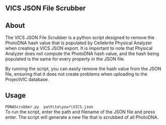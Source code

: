 ## VICS JSON File Scrubber

About
---
The VICS JSON File Scrubber is a python script designed to remove the PhotoDNA hash value that is populated by Cellebrite Physical Analyzer when creating a VICS JSON export. It is important to note that Physical Analyzer does not compute the PhotoDNA hash value, and the hash being populated is the same for every property in the JSON file.

By running the script, you can easily remove the hash value from the JSON file, ensuring that it does not create problems when uploading to the ProjectVIC database.

Usage
---
`PDNAScrubber.py  path\to\your\VICS.json`  
To run the script, enter the path and filename of the JSON file and press enter. The script will generate a new file that is scrubbed of all PhotoDNA.



